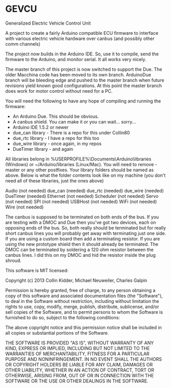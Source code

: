 GEVCU
=====

Generalized Electric Vehicle Control Unit


A project to create a fairly Arduino compatible ECU firmware
to interface with various electric vehicle hardware over canbus
(and possibly other comm channels)

The project now builds in the Arduino IDE. So, use it to compile, send the firmware
to the Arduino, and monitor serial. It all works very nicely.

The master branch of this project is now switched to support the Due. The older Macchina
code has been moved to its own branch. ArduinoDue branch will be bleeding edge and pushed
to the master branch when future revisions yield known good configurations. At this point the master
branch does work for motor control without need for a PC.

You will need the following to have any hope of compiling and running the firmware:
- An Arduino Due. This should be obvious.
- A canbus shield. You can make it or you can wait... sorry...
- Arduino IDE 1.5.2 or newer
- due_can library - There is a repo for this under Collin80
- due_rtc library - I have a repo for this too
- due_wire library - once again, in my repos
- DueTimer library - and again

All libraries belong in %USERPROFILE%\Documents\Arduino\libraries (Windows) or ~/Arduino/libraries (Linux/Mac).
You will need to remove -master or any other postfixes. Your library folders should be named as above.
Below is what the folder contents look like on my machine (you don't need all of these libraries,
just the ones above)

Audio (not needed)
due_can (needed)
due_rtc (needed)
due_wire (needed)
DueTimer (needed)
Ethernet (not needed)
Scheduler (not needed)
Servo (not needed)
SPI (not needed)
USBHost (not needed)
WiFi (not needed)
Wire (not needed)

The canbus is supposed to be terminated on both ends of the bus. If you are testing with a DMOC 
and Due then you've got two devices, each on opposing ends of the bus. So, both really should be
terminated but for really short canbus lines you will probably get away with terminating just one side.
If you are using a custom board then add a terminating resistor. If you are using the new prototype shield
then it should already be terminated. The DMOC can be terminated by soldering a 120 ohm resistor 
between the canbus lines. I did this on my DMOC and hid the resistor inside the plug shroud. 

This software is MIT licensed:

Copyright (c) 2013 Collin Kidder, Michael Neuweiler, Charles Galpin

Permission is hereby granted, free of charge, to any person obtaining
a copy of this software and associated documentation files (the
"Software"), to deal in the Software without restriction, including
without limitation the rights to use, copy, modify, merge, publish,
distribute, sublicense, and/or sell copies of the Software, and to
permit persons to whom the Software is furnished to do so, subject to
the following conditions:

The above copyright notice and this permission notice shall be included
in all copies or substantial portions of the Software.

THE SOFTWARE IS PROVIDED "AS IS", WITHOUT WARRANTY OF ANY KIND,
EXPRESS OR IMPLIED, INCLUDING BUT NOT LIMITED TO THE WARRANTIES OF
MERCHANTABILITY, FITNESS FOR A PARTICULAR PURPOSE AND NONINFRINGEMENT.
IN NO EVENT SHALL THE AUTHORS OR COPYRIGHT HOLDERS BE LIABLE FOR ANY
CLAIM, DAMAGES OR OTHER LIABILITY, WHETHER IN AN ACTION OF CONTRACT,
TORT OR OTHERWISE, ARISING FROM, OUT OF OR IN CONNECTION WITH THE
SOFTWARE OR THE USE OR OTHER DEALINGS IN THE SOFTWARE.

